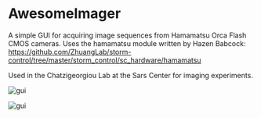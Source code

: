 # AwesomeImager

A simple GUI for acquiring image sequences from Hamamatsu Orca Flash CMOS cameras. Uses the hamamatsu module written by Hazen Babcock: https://github.com/ZhuangLab/storm-control/tree/master/storm_control/sc_hardware/hamamatsu

Used in the Chatzigeorgiou Lab at the Sars Center for imaging experiments.

![gui](https://github.com/kushalkolar/AwesomeImager/raw/master/gui_1.PNG)

![gui](https://github.com/kushalkolar/AwesomeImager/raw/master/gui_2.png)
